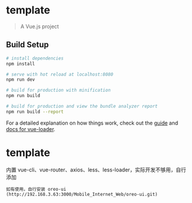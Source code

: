 # template

> A Vue.js project

## Build Setup

``` bash
# install dependencies
npm install

# serve with hot reload at localhost:8080
npm run dev

# build for production with minification
npm run build

# build for production and view the bundle analyzer report
npm run build --report
```

For a detailed explanation on how things work, check out the [guide](http://vuejs-templates.github.io/webpack/) and [docs for vue-loader](http://vuejs.github.io/vue-loader).


# template
内置 vue-cli、vue-router、axios、less、less-loader，实际开发不够用，自行添加

```
如有使用，自行安装 oreo-ui (http://192.168.3.63:3000/Mobile_Internet_Web/oreo-ui.git)
